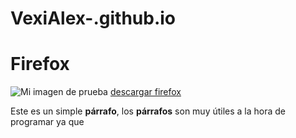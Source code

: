 # VexiAlex-.github.io
<!DOCTYPE html>
<html>
  <head>
    <meta charset="utf-8">
    <title>Mi pagina de prueba</title>
  </head>
  <body>
    <h1>Firefox</h1>
    <img src="images/firefox-icon.png" alt="Mi imagen de prueba">
	<a href="https://www.mozilla.org/es-ES/firefox/new/?redirect_source=firefox-com">descargar firefox</a>
	<p class="editor-note">Este es un simple <strong>párrafo</strong>, los <strong>párrafos</strong> son muy útiles a la hora de programar ya que </p>
  </body>
</html>

